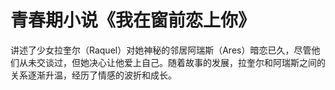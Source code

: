 # 青春期小说《我在窗前恋上你》

讲述了少女拉奎尔（Raquel）对她神秘的邻居阿瑞斯（Ares）暗恋已久，尽管他们从未交谈过，但她决心让他爱上自己。随着故事的发展，拉奎尔和阿瑞斯之间的关系逐渐升温，经历了情感的波折和成长。

